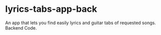 # lyrics-tabs-app-back
An app that lets you find easily lyrics and guitar tabs of requested songs. 
Backend Code.
